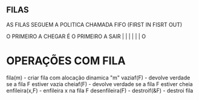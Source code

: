 ## FILAS
AS FILAS SEGUEM A POLITICA CHAMADA FIFO (FIRST IN FISRT OUT)

O PRIMEIRO A CHEGAR É O PRIMEIRO A SAIR
| | | | | | O


# OPERAÇÕES COM FILA
fila(m) - criar fila com alocação dinamica "m"
vaziaf(F) - devolve verdade se a fila F estiver vazia
cheiaf(F) - devolve verdade se a fila F estiver cheia
enfileira(x,F) - enfileira x na fila F
desenfileira(F) - 
destroif(&F) - destroi fila